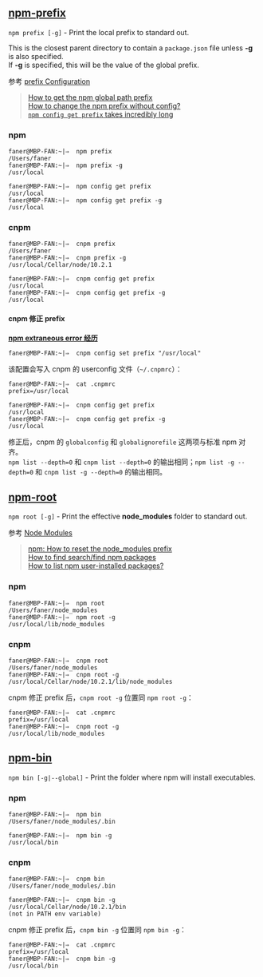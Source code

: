 
## [npm-prefix](https://docs.npmjs.com/cli/prefix)

`npm prefix [-g]` - Print the local prefix to standard out. 

This is the closest parent directory to contain a `package.json` file unless **-g** is also specified.  
If **-g** is specified, this will be the value of the global prefix.  

参考 [prefix Configuration](https://docs.npmjs.com/files/folders#prefix-configuration)

> [How to get the npm global path prefix](https://stackoverflow.com/questions/18383476/how-to-get-the-npm-global-path-prefix)  
> [How to change the npm prefix without config?](https://stackoverflow.com/questions/40178366/how-to-change-the-npm-prefix-without-config)  
> [`npm config get prefix` takes incredibly long](https://github.com/npm/npm/issues/14458)  

### npm

```shell
faner@MBP-FAN:~|⇒  npm prefix
/Users/faner
faner@MBP-FAN:~|⇒  npm prefix -g
/usr/local
```

```shell
faner@MBP-FAN:~|⇒  npm config get prefix
/usr/local
faner@MBP-FAN:~|⇒  npm config get prefix -g
/usr/local
```

### cnpm

```shell
faner@MBP-FAN:~|⇒  cnpm prefix
/Users/faner
faner@MBP-FAN:~|⇒  cnpm prefix -g
/usr/local/Cellar/node/10.2.1
```

```shell
faner@MBP-FAN:~|⇒  cnpm config get prefix
/usr/local
faner@MBP-FAN:~|⇒  cnpm config get prefix -g
/usr/local
```

#### cnpm 修正 prefix

[**npm extraneous error 经历**](http://www.skyjia.com/2017/05/05/npm-error-extraneous/)  

```shell
faner@MBP-FAN:~|⇒  cnpm config set prefix "/usr/local"
```

该配置会写入 cnpm 的 userconfig 文件（`~/.cnpmrc`）：

```shell
faner@MBP-FAN:~|⇒  cat .cnpmrc
prefix=/usr/local
```

```shell
faner@MBP-FAN:~|⇒  cnpm config get prefix
/usr/local
faner@MBP-FAN:~|⇒  cnpm config get prefix -g
/usr/local
```

修正后，cnpm 的 `globalconfig` 和 `globalignorefile` 这两项与标准 npm 对齐。  
`npm list --depth=0` 和 `cnpm list --depth=0` 的输出相同；`npm list -g --depth=0` 和 `cnpm list -g --depth=0` 的输出相同。  

## [npm-root](https://docs.npmjs.com/cli/root)

`npm root [-g]` - Print the effective **node_modules** folder to standard out.

参考 [Node Modules](https://docs.npmjs.com/files/folders#node-modules)

> [npm: How to reset the node_modules prefix](https://stackoverflow.com/questions/37239120/npm-how-to-reset-the-node-modules-prefix)  
> [How to find search/find npm packages](https://stackoverflow.com/questions/10568512/how-to-find-search-find-npm-packages)  
> [How to list npm user-installed packages?](https://stackoverflow.com/questions/17937960/how-to-list-npm-user-installed-packages)  

### npm

```shell
faner@MBP-FAN:~|⇒  npm root
/Users/faner/node_modules
faner@MBP-FAN:~|⇒  npm root -g
/usr/local/lib/node_modules
```

### cnpm

```shell
faner@MBP-FAN:~|⇒  cnpm root
/Users/faner/node_modules
faner@MBP-FAN:~|⇒  cnpm root -g
/usr/local/Cellar/node/10.2.1/lib/node_modules
```

cnpm 修正 prefix 后，`cnpm root -g` 位置同 `npm root -g`：

```shell
faner@MBP-FAN:~|⇒  cat .cnpmrc
prefix=/usr/local
faner@MBP-FAN:~|⇒  cnpm root -g
/usr/local/lib/node_modules
```

## [npm-bin](https://docs.npmjs.com/cli/bin)

`npm bin [-g|--global]` - Print the folder where npm will install executables.

### npm

```shell
faner@MBP-FAN:~|⇒  npm bin
/Users/faner/node_modules/.bin

faner@MBP-FAN:~|⇒  npm bin -g
/usr/local/bin
```

### cnpm

```shell
faner@MBP-FAN:~|⇒  cnpm bin
/Users/faner/node_modules/.bin

faner@MBP-FAN:~|⇒  cnpm bin -g
/usr/local/Cellar/node/10.2.1/bin
(not in PATH env variable)
```

cnpm 修正 prefix 后，`cnpm bin -g` 位置同 `npm bin -g`：

```shell
faner@MBP-FAN:~|⇒  cat .cnpmrc
prefix=/usr/local
faner@MBP-FAN:~|⇒  cnpm bin -g
/usr/local/bin
```
